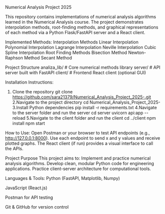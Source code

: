 Numerical Analysis Project 2025

This repository contains implementations of numerical analysis algorithms learned in the Numerical Analysis course.
The project demonstrates interpolation methods, root-finding methods, and graphical representations of each method via a Python Flask/FastAPI server and a React client.

Implemented Methods:
 Interpolation Methods
   Linear Interpolation
   Polynomial Interpolation
   Lagrange Interpolation
   Neville Interpolation
   Cubic Spline Interpolation
 Root Finding Methods
   Bisection Method
   Newton-Raphson Method
   Secant Method
   
Project Structure
analiza_lib/     # Core numerical methods library
server/          # API server built with FastAPI
client/          # Frontend React client (optional GUI)

Installation Instructions:
1. Clone the repository
 git clone https://github.com/sara21379/Numerical_Analysis_Project_2025-.git
2.Navigate to the project directory
 cd Numerical_Analysis_Project_2025-
3.Install Python dependencies
 pip install -r requirements.txt
4.Navigate to the server folder and run the server
 cd server
uvicorn api:app --reload
5.Navigate to the client folder and run the client
 cd ../client
 npm install
 npm start

How to Use:
Open Postman or your browser to test API endpoints (e.g., http://127.0.0.1:8000).
Use each endpoint to send x and y values and receive plotted graphs.
The React client (if run) provides a visual interface to call the APIs.

Project Purpose
This project aims to:
Implement and practice numerical analysis algorithms.
Develop clean, modular Python code for engineering applications.
Practice client-server architecture for computational tools.

Languages & Tools:
Python (FastAPI, Matplotlib, Numpy)

JavaScript (React.js)

Postman for API testing

Git & GitHub for version control

